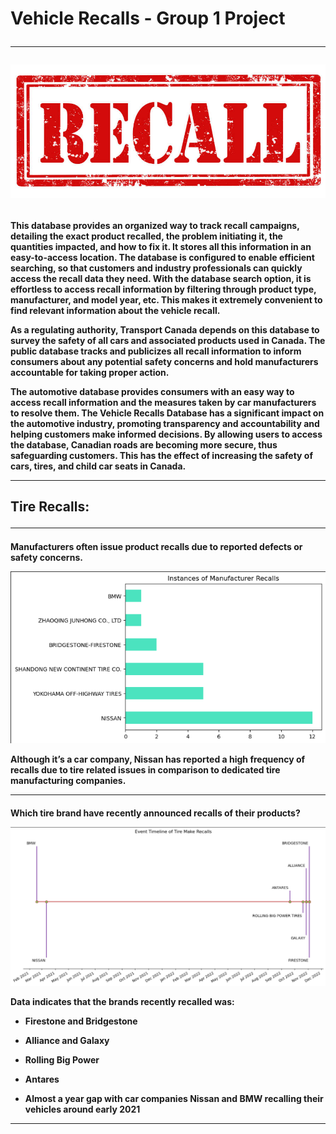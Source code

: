 <h1>Vehicle Recalls - Group 1 Project

---

![image](Images/recall_png.png)

<h4><p>This database provides an organized way to track recall campaigns, detailing the exact product recalled, the problem initiating it, the quantities impacted, and how to fix it. It stores all this information in an easy-to-access location. The database is configured to enable efficient searching, so that customers and industry professionals can quickly access the recall data they need. With the database search option, it is effortless to access recall information by filtering through product type, manufacturer, and model year, etc. This makes it extremely convenient to find relevant information about the vehicle recall. 
<p>As a regulating authority, Transport Canada depends on this database to survey the safety of all cars and associated products used in Canada. The public database tracks and publicizes all recall information to inform consumers about any potential safety concerns and hold manufacturers accountable for taking proper action. 
<p>The automotive database provides consumers with an easy way to access recall information and the measures taken by car manufacturers to resolve them. The Vehicle Recalls Database has a significant impact on the automotive industry, promoting transparency and accountability and helping customers make informed decisions. By allowing users to access the database, Canadian roads are becoming more secure, thus safeguarding customers. This has the effect of increasing the safety of cars, tires, and child car seats in Canada.

---

<h2>Tire Recalls: 

---
<h4><b>Manufacturers often issue product recalls due to reported defects or safety concerns.</b>

![image](Images/instances_of_manufacturer_recalls.png)

Although it’s a car company, Nissan has reported a high frequency of recalls due to tire related issues in comparison to dedicated tire manufacturing companies.

---

<h4><b>Which tire brand have recently announced recalls of their products?</b>

![Image](Images/timeline_of_tire_recalls.png)

Data indicates that the brands recently recalled was:
- Firestone and Bridgestone

- Alliance and Galaxy

- Rolling Big Power

- Antares

- Almost a year gap with car companies Nissan and BMW recalling their vehicles around early 2021 

---
